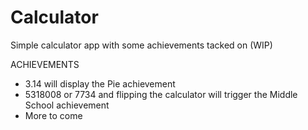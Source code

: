 # Calculator
Simple calculator app with some achievements tacked on (WIP)

ACHIEVEMENTS
 - 3.14 will display the Pie achievement
 - 5318008 or 7734 and flipping the calculator will trigger the Middle School achievement
 - More to come
